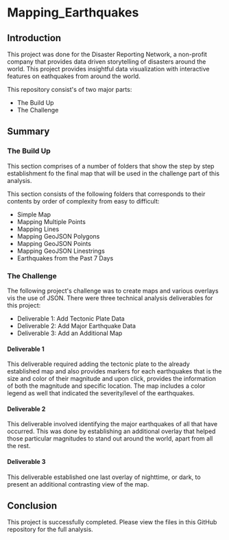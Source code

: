 # Mapping_Earthquakes

## Introduction
This project was done for the Disaster Reporting Network, a non-profit company that provides data driven storytelling of disasters around the world. This project provides insightful data visualization with interactive features on eathquakes from around the world.

This repository consist's of two major parts:
- The Build Up
- The Challenge

## Summary
### The Build Up
This section comprises of a number of folders that show the step by step establishment fo the final map that will be used in the challenge part of this analysis.

This section consists of the following folders that corresponds to their contents by order of complexity from easy to difficult:
- Simple Map
- Mapping Multiple Points
- Mapping Lines
- Mapping GeoJSON Polygons
- Mapping GeoJSON Points
- Mapping GeoJSON Linestrings
- Earthquakes from the Past 7 Days

### The Challenge
The following project's challenge was to create maps and various overlays vis the use of JSON. There were three technical analysis deliverables for this project:
- Deliverable 1: Add Tectonic Plate Data
- Deliverable 2: Add Major Earthquake Data
- Deliverable 3: Add an Additional Map

#### Deliverable 1
This deliverable required adding the tectonic plate to the already established map and also provides markers for each earthquakes that is the size and color of their magnitude and upon click, provides the information of both the magnitude and specific location. The map includes a color legend as well that indicated the severity/level of the earthquakes.

#### Deliverable 2
This deliverable involved identifying the major earthquakes of all that have occurred. This was done by establishing an additional overlay that helped those particular magnitudes to stand out around the world, apart from all the rest.

#### Deliverable 3
This deliverable established one last overlay of nighttime, or dark, to present an additional contrasting view of the map.

## Conclusion
This project is successfully completed. Please view the files in this GitHub repository for the full analysis.